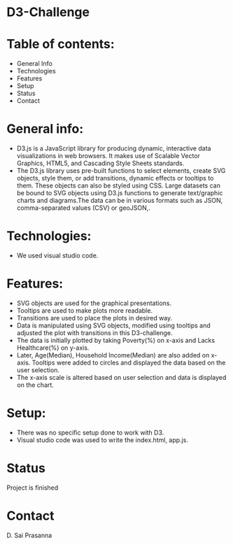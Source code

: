 # D3-Challenge

# Table of contents:
*	General Info
*	Technologies
*	Features
*	Setup
*	Status
*	Contact

# General info:
*	D3.js is a JavaScript library for producing dynamic, interactive data visualizations in web browsers. It makes use of Scalable Vector Graphics, HTML5, and Cascading Style Sheets standards.
*	The D3.js library uses pre-built functions to select elements, create SVG objects, style them, or add transitions, dynamic effects or tooltips to them. These objects can also be styled using CSS. Large datasets can be bound to SVG objects using D3.js functions to generate text/graphic charts and diagrams.The data can be in various formats such as JSON, comma-separated values (CSV) or geoJSON,.

# Technologies:
*	We used visual studio code.

# Features:
*	SVG objects are used for the graphical presentations.
*	Tooltips are used to make plots more readable.
*	Transitions are used to place the plots in desired way.
*	Data is manipulated using SVG objects, modified using tooltips and adjusted  the plot with transitions in this D3-challenge. 
*	The data is initially plotted by taking Poverty(%) on x-axis and Lacks Healthcare(%) on y-axis.
* Later, Age(Median), Household Income(Median) are also added on x-axis. Tooltips were added to circles and displayed the data based on the user selection.
* The x-axis scale is altered based on user selection and data is displayed on the chart. 

# Setup:
*	There was no specific setup done to work with D3.
*	Visual studio code was used to write the index.html, app.js.

# Status
Project is finished

# Contact
D. Sai Prasanna
